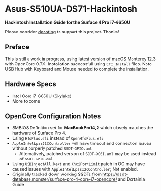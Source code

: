 # Asus-S510UA-DS71-Hackintosh
**Hackintosh Installation Guide for the Surface 4 Pro i7-6650U**

Please consider [donating](https://paypal.me/djouija) to support this project. Thanks!

## Preface
This is still a work in progress, using latest version of macOS Monterey 12.3 with OpenCore 0.7.9.
Installation successfull using `EFI_Install` files.
Note USB Hub with Keyboard and Mouse needed to complete the installation.

## Hardware Specs
- Intel Core i7-6650U (Skylake)
- More to come

## OpenCore Configuration Notes
- SMBIOS Definition set for **MacBookPro14,2** which closely matches the hardware of Surface Pro 4.
- Using `HfsPlus.efi` instead of `OpenHfsPlus.efi`
- `AppleIntelLpssI2CController` will have timeout and connection issues without porperly patched `SSDT-GPIO.aml`
  - Alternatively, patched version of `SSDT-XOSI.aml` may be used instead of `SSDT-GPIO.aml`
- Using `USBInjectAll.kext` and `XhciPortLimit` patch in OC may have caused issues with `AppleIntelLpssI2CController`; Not enabled.
- Originally tracked down working SSDTs from https://dsdt-database.monster/surface-pro-4-core-i7-opencore/ and Dortainia Guide
